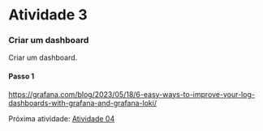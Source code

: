 # Atividade 3

### Criar um dashboard

Criar um dashboard.

#### Passo 1


https://grafana.com/blog/2023/05/18/6-easy-ways-to-improve-your-log-dashboards-with-grafana-and-grafana-loki/



Próxima atividade: [Atividade 04](04-atividade.md)


